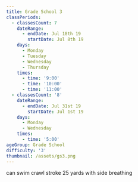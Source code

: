 ```yaml
---
title: Grade School 3
classPeriods:
  - classesCount: 7
    dateRange:
      - endDate: Jul 18th 19
        startDate: Jul 8th 19
    days:
      - Monday
      - Tuesday
      - Wednesday
      - Thursday
    times:
      - time: '9:00'
      - time: '10:00'
      - time: '11:00'
  - classesCount: '8'
    dateRange:
      - endDate: Jul 31st 19
        startDate: Jul 1st 19
    days:
      - Monday
      - Wednesday
    times:
      - time: '5:00'
ageGroup: Grade School
difficulty: '3'
thumbnail: /assets/gs3.png
---
```

can swim crawl stroke 25 yards with side breathing
